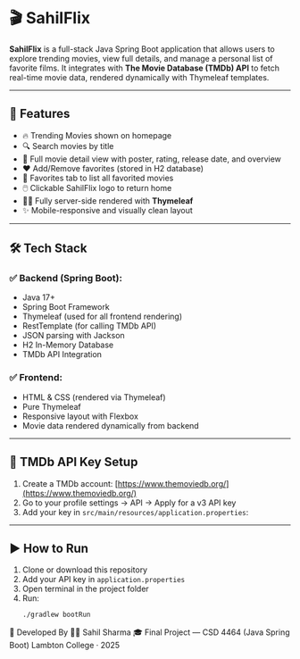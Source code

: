 # 🎬 SahilFlix

**SahilFlix** is a full-stack Java Spring Boot application that allows users to explore trending movies, view full details, and manage a personal list of favorite films. It integrates with **The Movie Database (TMDb) API** to fetch real-time movie data, rendered dynamically with Thymeleaf templates.

---

## 🚀 Features

- 🔥 Trending Movies shown on homepage
- 🔍 Search movies by title
- 📄 Full movie detail view with poster, rating, release date, and overview
- ❤️ Add/Remove favorites (stored in H2 database)
- 📁 Favorites tab to list all favorited movies
- 🖱️ Clickable SahilFlix logo to return home
- 🧑‍🎓 Fully server-side rendered with **Thymeleaf**
- ✨ Mobile-responsive and visually clean layout

---

## 🛠️ Tech Stack

### ✅ Backend (Spring Boot):

- Java 17+
- Spring Boot Framework
- Thymeleaf (used for all frontend rendering)
- RestTemplate (for calling TMDb API)
- JSON parsing with Jackson
- H2 In-Memory Database
- TMDb API Integration

### ✅ Frontend:

- HTML & CSS (rendered via Thymeleaf)
- Pure Thymeleaf 
- Responsive layout with Flexbox
- Movie data rendered dynamically from backend

---

## 🔑 TMDb API Key Setup

1. Create a TMDb account: [https://www.themoviedb.org/](https://www.themoviedb.org/)
2. Go to your profile settings → API → Apply for a v3 API key
3. Add your key in `src/main/resources/application.properties`:

---

## ▶️ How to Run

1. Clone or download this repository
2. Add your API key in `application.properties`
3. Open terminal in the project folder
4. Run:
   ```bash
   ./gradlew bootRun
   ```

🧠 Developed By
👨‍💻 Sahil Sharma
🎓 Final Project — CSD 4464 (Java Spring Boot)
Lambton College · 2025
